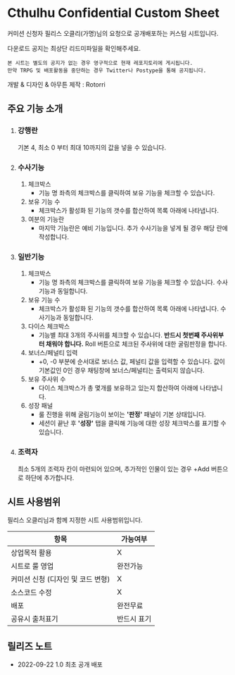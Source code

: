 # Cthulhu Confidential Custom Sheet
커미션 신청자 필리스 오클리(가명)님의 요청으로 공개배포하는 커스텀 시트입니다.

다운로드 공지는 최상단 리드미파일을 확인해주세요.

```
본 시트는 별도의 공지가 없는 경우 영구적으로 현재 레포지토리에 게시됩니다.
만약 TRPG 및 배포활동을 중단하는 경우 Twitter나 Postype을 통해 공지됩니다.
```

개발 & 디자인 & 아무튼 제작 : Rotorri



## 주요 기능 소개

1. ### 강행란
    기본 4, 최소 0 부터 최대 10까지의 값을 넣을 수 있습니다.
1. ### 수사기능
    1. 체크박스
        - 기능 명 좌측의 체크박스를 클릭하여 보유 기능을 체크할 수 있습니다.
    1. 보유 기능 수
        - 체크박스가 활성화 된 기능의 갯수를 합산하여 목록 아래에 나타냅니다.
    1. 여분의 기능란
        - 마지막 기능란은 예비 기능입니다. 추가 수사기능을 넣게 될 경우 해당 란에 작성합니다.

1. ### 일반기능
    1. 체크박스
        - 기능 명 좌측의 체크박스를 클릭하여 보유 기능을 체크할 수 있습니다. 수사기능과 동일합니다.
    1. 보유 기능 수
        - 체크박스가 활성화 된 기능의 갯수를 합산하여 목록 아래에 나타냅니다. 수사기능과 동일합니다.
    1. 다이스 체크박스
        - 기능별 최대 3개의 주사위를 체크할 수 있습니다. **반드시 첫번째 주사위부터 채워야 합니다.** Roll 버튼으로 체크된 주사위에 대한 굴림판정을 합니다.
    1. 보너스/페널티 입력
        - +0, -0 부분에 순서대로 보너스 값, 페널티 값을 입력할 수 있습니다. 값이 기본값인 0인 경우 채팅창에 보너스/페널티는 출력되지 않습니다.
    1. 보유 주사위 수
        - 다이스 체크박스가 총 몇개를 보유하고 있는지 합산하여 아래에 나타냅니다.
    1. 성장 패널
        - 룰 진행을 위해 굴림기능이 보이는 **'판정'** 패널이 기본 상태입니다.
        - 세션이 끝난 후 **'성장'** 탭을 클릭해 기능에 대한 성장 체크박스를 표기할 수 있습니다.

1. ### 조력자
    최소 5개의 조력자 칸이 마련되어 있으며, 추가적인 인물이 있는 경우 +Add 버튼으로 하단에 추가합니다.


## 시트 사용범위
필리스 오클리님과 함께 지정한 시트 사용범위입니다.

|항목|가능여부|
|---|---|
|상업목적 활용|X|
|시트로 룰 영업|완전가능|
|커미션 신청 (디자인 및 코드 변형)|X|
|소스코드 수정|X|
|배포|완전무료|
|공유시 출처표기|반드시 표기|


## 릴리즈 노트
- 2022-09-22 1.0 최초 공개 배포